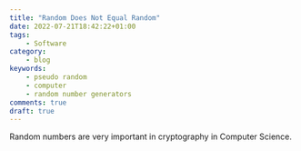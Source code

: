 ```yaml
---
title: "Random Does Not Equal Random"
date: 2022-07-21T18:42:22+01:00
tags:
    - Software
category:
    - blog
keywords:
    - pseudo random
    - computer
    - random number generators
comments: true
draft: true
---
```

Random numbers are very important in cryptography in Computer Science.
